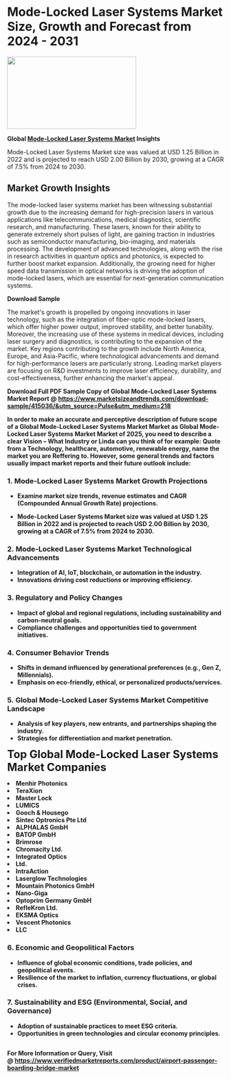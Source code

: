 <H1>Mode-Locked Laser Systems Market Size, Growth and Forecast from 2024 - 2031</H1><img class="aligncenter size-medium wp-image-584254" src="https://thirdeyenews.in/wp-content/uploads/2024/09/Global-Market-Research-300x168.jpeg" alt="" width="300" height="168" /><p><strong>Global&nbsp;<a href="https://www.marketsizeandtrends.com/download-sample/415036/&amp;utm_source=Pulse&amp;utm_medium=218">Mode-Locked Laser Systems Market</a> Insights</strong></p><p>Mode-Locked Laser Systems Market size was valued at USD 1.25 Billion in 2022 and is projected to reach USD 2.00 Billion by 2030, growing at a CAGR of 7.5% from 2024 to 2030.</p><p><h2>Market Growth Insights</h2> <p>The mode-locked laser systems market has been witnessing substantial growth due to the increasing demand for high-precision lasers in various applications like telecommunications, medical diagnostics, scientific research, and manufacturing. These lasers, known for their ability to generate extremely short pulses of light, are gaining traction in industries such as semiconductor manufacturing, bio-imaging, and materials processing. The development of advanced technologies, along with the rise in research activities in quantum optics and photonics, is expected to further boost market expansion. Additionally, the growing need for higher speed data transmission in optical networks is driving the adoption of mode-locked lasers, which are essential for next-generation communication systems.</p> <p><strong>Download Sample</strong></p> <p>The market's growth is propelled by ongoing innovations in laser technology, such as the integration of fiber-optic mode-locked lasers, which offer higher power output, improved stability, and better tunability. Moreover, the increasing use of these systems in medical devices, including laser surgery and diagnostics, is contributing to the expansion of the market. Key regions contributing to the growth include North America, Europe, and Asia-Pacific, where technological advancements and demand for high-performance lasers are particularly strong. Leading market players are focusing on R&D investments to improve laser efficiency, durability, and cost-effectiveness, further enhancing the market's appeal.</p> <p><strong></p><p><span class=""><strong>Download Full PDF Sample Copy of Global Mode-Locked Laser Systems Market Report</strong> @ <a href="https://www.marketsizeandtrends.com/download-sample/415036/&amp;utm_source=Pulse&amp;utm_medium=218" target="_blank">https://www.marketsizeandtrends.com/download-sample/415036/&amp;utm_source=Pulse&amp;utm_medium=218</a></span></p><p>In order to make an accurate and perceptive description of future scope of a Global&nbsp;Mode-Locked Laser Systems Market Market as Global&nbsp;Mode-Locked Laser Systems Market Market of 2025, you need to describe a clear Vision &ndash; What Industry or Linda can you think of for example: Quote from a Technology, healthcare, automotive, renewable energy, name the market you are Reffering to. However, some general trends and factors usually impact market reports and their future outlook include:</p><h3>1.&nbsp;<strong>Mode-Locked Laser Systems Market Growth Projections</strong></h3><ul><li>Examine market size trends, revenue estimates and CAGR (Compounded Annual Growth Rate) projections.</li><li><p>Mode-Locked Laser Systems Market size was valued at USD 1.25 Billion in 2022 and is projected to reach USD 2.00 Billion by 2030, growing at a CAGR of 7.5% from 2024 to 2030.</p></li></ul><h3>2.&nbsp;<strong>Mode-Locked Laser Systems Market Technological Advancements</strong></h3><ul><li>Integration of AI, IoT, blockchain, or automation in the industry.</li><li>Innovations driving cost reductions or improving efficiency.</li></ul><h3>3.&nbsp;<strong>Regulatory and Policy Changes</strong></h3><ul><li>Impact of global and regional regulations, including sustainability and carbon-neutral goals.</li><li>Compliance challenges and opportunities tied to government initiatives.</li></ul><h3>4.&nbsp;<strong>Consumer Behavior Trends</strong></h3><ul><li>Shifts in demand influenced by generational preferences (e.g., Gen Z, Millennials).</li><li>Emphasis on eco-friendly, ethical, or personalized products/services.</li></ul><h3>5.&nbsp;<strong>Global Mode-Locked Laser Systems Market Competitive Landscape</strong></h3><ul><li>Analysis of key players, new entrants, and partnerships shaping the industry.</li><li>Strategies for differentiation and market penetration.</li></ul><p data-pm-slice="1 1 []"><span style="color: inherit; font-family: inherit; font-size: 25px;">Top Global Mode-Locked Laser Systems Market Companies</span></p><div class="" data-test-id=""><p><li>Menhir Photonics</li><li> TeraXion</li><li> Master Lock</li><li> LUMICS</li><li> Gooch & Housego</li><li> Sintec Optronics Pte Ltd</li><li> ALPHALAS GmbH</li><li> BATOP GmbH</li><li> Brimrose</li><li> Chromacity Ltd.</li><li> Integrated Optics</li><li> Ltd.</li><li> IntraAction</li><li> Laserglow Technologies</li><li> Mountain Photonics GmbH</li><li> Nano-Giga</li><li> Optoprim Germany GmbH</li><li> RefleKron Ltd.</li><li> EKSMA Optics</li><li> Vescent Photonics</li><li> LLC</li></p></div><h3>6.&nbsp;<strong>Economic and Geopolitical Factors</strong></h3><ul><li>Influence of global economic conditions, trade policies, and geopolitical events.</li><li>Resilience of the market to inflation, currency fluctuations, or global crises.</li></ul><h3>7.&nbsp;<strong>Sustainability and ESG (Environmental, Social, and Governance)</strong></h3><ul><li>Adoption of sustainable practices to meet ESG criteria.</li><li>Opportunities in green technologies and circular economy principles.</li></ul><h2><strong style="font-size: 14px;">For More Information or Query, Visit @&nbsp;</strong><a style="background-color: #ffffff; font-size: 14px;" href="https://www.marketsizeandtrends.com/report/mode-locked-laser-systems-market/" target="_blank">https://www.verifiedmarketreports.com/product/airport-passenger-boarding-bridge-market</a></h2>
